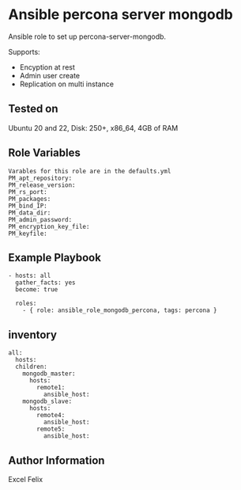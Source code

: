Ansible percona server mongodb
=========

Ansible role to set up percona-server-mongodb.

Supports:
- Encyption at rest
- Admin user create
- Replication on multi instance

Tested on
-----------
Ubuntu 20 and 22, Disk: 250+, x86_64, 4GB of RAM

Role Variables
--------------
```
Varables for this role are in the defaults.yml
PM_apt_repository: 
PM_release_version:
PM_rs_port:
PM_packages:
PM_bind_IP: 
PM_data_dir: 
PM_admin_password: 
PM_encryption_key_file:
PM_keyfile:
```

Example Playbook
----------------
```
- hosts: all
  gather_facts: yes
  become: true
  
  roles:
    - { role: ansible_role_mongodb_percona, tags: percona }
```

inventory
----------------
```
all:
  hosts:
  children:
    mongodb_master:
      hosts:
        remote1:
          ansible_host: 
    mongodb_slave:
      hosts:
        remote4:
          ansible_host: 
        remote5:
          ansible_host: 
```


Author Information
------------------
Excel Felix